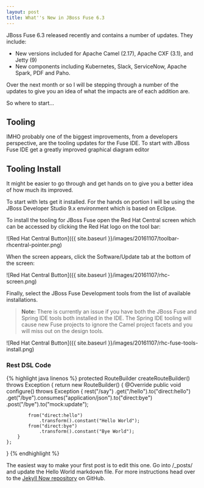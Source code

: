 ```yaml
---
layout: post
title: What''s New in JBoss Fuse 6.3
---
```


JBoss Fuse 6.3 released recently and contains a number of updates.  They include:

* New versions included for Apache Camel (2.17), Apache CXF (3.1), and Jetty (9)
* New components including Kubernetes, Slack, ServiceNow, Apache Spark, PDF and Paho.

Over the next month or so I will be stepping through a number of the updates to give you an idea of what the impacts are of each addition are.

So where to start...

## Tooling

IMHO probably one of the biggest improvements, from a developers perspective, are the tooling updates for the Fuse IDE.  To start with JBoss Fuse IDE  get a greatly improved graphical diagram editor 

## Tooling Install

It might be easier to go through and get hands on to give you a better idea of how much its improved.

To start with lets get it installed. For the hands on portion I will be using the JBoss Developer Studio 9.x environment which is based on Eclipse.

To install the tooling for JBoss Fuse open the Red Hat Central screen which can be accessed by clicking the Red Hat logo on the tool bar:

![Red Hat Central Button]({{ site.baseurl }}/images/20161107/toolbar-rhcentral-pointer.png)

When the screen appears, click the Software/Update tab at the bottom of the screen:

![Red Hat Central Button]({{ site.baseurl }}/images/20161107/rhc-screen.png)

Finally, select the JBoss Fuse Development tools from the list of available installations. 

> **Note:** There is currently an issue if you have both the JBoss Fuse and Spring IDE tools both installed in the IDE. The Spring IDE tooling will cause new Fuse projects to ignore the Camel project facets and you will miss out on the design tools.


![Red Hat Central Button]({{ site.baseurl }}/images/20161107/rhc-fuse-tools-install.png)



### Rest DSL Code

{% highlight java linenos %}
protected RouteBuilder createRouteBuilder() throws Exception {
    return new RouteBuilder() {
        @Override
        public void configure() throws Exception {
            rest("/say")
                .get("/hello").to("direct:hello")
                .get("/bye").consumes("application/json").to("direct:bye")
                .post("/bye").to("mock:update");
 
            from("direct:hello")
                .transform().constant("Hello World");
            from("direct:bye")
                .transform().constant("Bye World");
        }
    };
}
{% endhighlight %}

The easiest way to make your first post is to edit this one. Go into /_posts/ and update the Hello World markdown file. For more instructions head over to the [Jekyll Now repository](https://github.com/barryclark/jekyll-now) on GitHub.
